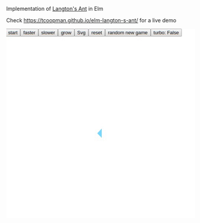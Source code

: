 Implementation of [Langton's Ant](https://en.wikipedia.org/wiki/Langton%27s_ant) in Elm

Check https://tcoopman.github.io/elm-langton-s-ant/ for a live demo

![showcase](showcase.gif)
